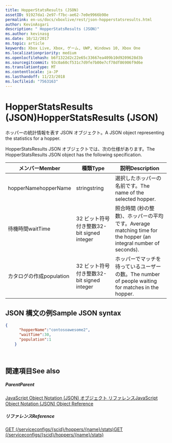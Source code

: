 ```yaml
---
title: HopperStatsResults (JSON)
assetID: 91927da1-2e97-f7bc-ae62-7e0e9966b98e
permalink: en-us/docs/xboxlive/rest/json-hopperstatsresults.html
author: KevinAsgari
description: " HopperStatsResults (JSON)"
ms.author: kevinasg
ms.date: 10/12/2017
ms.topic: article
keywords: Xbox Live, Xbox, ゲーム, UWP, Windows 10, Xbox One
ms.localizationpriority: medium
ms.openlocfilehash: b6f1322d2c22e65c33667ea409b10d9209628d3b
ms.sourcegitcommit: 93c0a60cf531c7d9fe7b00e7cf78df86906f9d6e
ms.translationtype: MT
ms.contentlocale: ja-JP
ms.lasthandoff: 11/23/2018
ms.locfileid: "7563163"
---
```

# <a name="hopperstatsresults-json"></a><span data-ttu-id="ded27-104">HopperStatsResults (JSON)</span><span class="sxs-lookup"><span data-stu-id="ded27-104">HopperStatsResults (JSON)</span></span>
<span data-ttu-id="ded27-105">ホッパーの統計情報を表す JSON オブジェクト。</span><span class="sxs-lookup"><span data-stu-id="ded27-105">A JSON object representing the statistics for a hopper.</span></span> 
<a id="ID4EN"></a>

  
 
<span data-ttu-id="ded27-106">HopperStatsResults JSON オブジェクトでは、次の仕様があります。</span><span class="sxs-lookup"><span data-stu-id="ded27-106">The HopperStatsResults JSON object has the following specification.</span></span>
 
| <span data-ttu-id="ded27-107">メンバー</span><span class="sxs-lookup"><span data-stu-id="ded27-107">Member</span></span>| <span data-ttu-id="ded27-108">種類</span><span class="sxs-lookup"><span data-stu-id="ded27-108">Type</span></span>| <span data-ttu-id="ded27-109">説明</span><span class="sxs-lookup"><span data-stu-id="ded27-109">Description</span></span>| 
| --- | --- | --- | 
| <span data-ttu-id="ded27-110">hopperName</span><span class="sxs-lookup"><span data-stu-id="ded27-110">hopperName</span></span>| <span data-ttu-id="ded27-111">string</span><span class="sxs-lookup"><span data-stu-id="ded27-111">string</span></span>| <span data-ttu-id="ded27-112">選択したホッパーの名前です。</span><span class="sxs-lookup"><span data-stu-id="ded27-112">The name of the selected hopper.</span></span>| 
| <span data-ttu-id="ded27-113">待機時間</span><span class="sxs-lookup"><span data-stu-id="ded27-113">waitTime</span></span>| <span data-ttu-id="ded27-114">32 ビット符号付き整数</span><span class="sxs-lookup"><span data-stu-id="ded27-114">32-bit signed integer</span></span>| <span data-ttu-id="ded27-115">照合時間 (秒の整数)、ホッパーの平均です。</span><span class="sxs-lookup"><span data-stu-id="ded27-115">Average matching time for the hopper (an integral number of seconds).</span></span> | 
| <span data-ttu-id="ded27-116">カタログの作成</span><span class="sxs-lookup"><span data-stu-id="ded27-116">population</span></span>| <span data-ttu-id="ded27-117">32 ビット符号付き整数</span><span class="sxs-lookup"><span data-stu-id="ded27-117">32-bit signed integer</span></span>| <span data-ttu-id="ded27-118">ホッパーでマッチを待っているユーザーの数。</span><span class="sxs-lookup"><span data-stu-id="ded27-118">The number of people waiting for matches in the hopper.</span></span>| 
  
<a id="ID4EW"></a>

 
## <a name="sample-json-syntax"></a><span data-ttu-id="ded27-119">JSON 構文の例</span><span class="sxs-lookup"><span data-stu-id="ded27-119">Sample JSON syntax</span></span> 
 

```json
{
      "hopperName":"contosoawesome2",
      "waitTime":30,
      "population":1
    }
  
    
```

  
<a id="ID4EGB"></a>

 
## <a name="see-also"></a><span data-ttu-id="ded27-120">関連項目</span><span class="sxs-lookup"><span data-stu-id="ded27-120">See also</span></span>
 
<a id="ID4EIB"></a>

 
##### <a name="parent"></a><span data-ttu-id="ded27-121">Parent</span><span class="sxs-lookup"><span data-stu-id="ded27-121">Parent</span></span> 

[<span data-ttu-id="ded27-122">JavaScript Object Notation (JSON) オブジェクト リファレンス</span><span class="sxs-lookup"><span data-stu-id="ded27-122">JavaScript Object Notation (JSON) Object Reference</span></span>](atoc-xboxlivews-reference-json.md)

  
<a id="ID4EUB"></a>

 
##### <a name="reference"></a><span data-ttu-id="ded27-123">リファレンス</span><span class="sxs-lookup"><span data-stu-id="ded27-123">Reference</span></span> 

[<span data-ttu-id="ded27-124">GET (/serviceconfigs/{scid}/hoppers/{name}/stats)</span><span class="sxs-lookup"><span data-stu-id="ded27-124">GET (/serviceconfigs/{scid}/hoppers/{name}/stats)</span></span>](../uri/matchtickets/uri-serviceconfigsscidhoppershoppernamestatsget.md)

   